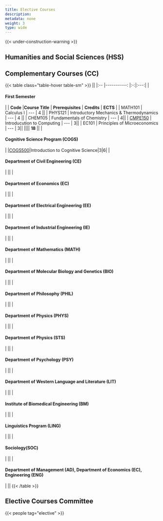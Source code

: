 ```yaml
---
title: Elective Courses
description:
metadata: none
weight: 3
type: wide
---
```



{{< under-construction-warning >}}

## Humanities and Social Sciences (HSS)

## Complementary Courses (CC)



<!-- prettier-ignore-start -->
{{< table class="table-hover table-sm" >}}
||
|:-- |-----------: |:-:|:---:|
| <h4>First Semester</h4>|
| **Code** |**Course Title** | **Prerequisites** | **Credits** | **ECTS** |
| MATH101 | Calculus I | --- | 4 ||
| PHYS121 | Introductory Mechanics & Thermodynamics | --- | 4 ||
| CHEM105 | Fundamentals of Chemistry | --- | 4||
| [CMPE150](/courses/cmpe150) | Introducution to Computing | --- | 3||
| EC101 | Principles of Microeconomics | --- | 3||
|||| **18** ||
| <h4>Cognitive Science Program (COGS)</h4>|
|[COGS500](https://cogsci.bogazici.edu.tr/courses)|Introduction to Cognitive Science|3|6|
| <h4>Department of Civil Engineering (CE)</h4>|
||
| <h4>Department of Economics (EC)</h4>|
||
| <h4>Department of Electrical Engineering (EE)</h4>|
||
| <h4>Department of Industrial Engineering (IE)</h4>|
||
| <h4>Department of Mathematics (MATH)</h4>|
||
| <h4>Department of Molecular Biology and Genetics (BIO)</h4>|
||
| <h4>Department of Philosophy (PHIL)</h4>|
||
| <h4>Department of Physics (PHYS)</h4>|
||
| <h4>Department of Physics (STS)</h4>|
||
| <h4>Department of Psychology (PSY)</h4>|
||
| <h4>Department of Western Language and Literature (LIT)</h4>|
||
| <h4>Institute of Biomedical Engineering (BM)</h4>|
||
| <h4>Linguistics Program (LING)</h4>|
||
| <h4>Sociology(SOC)</h4>|
||
| <h4>Department of Management (AD), Department of Economics (EC), Engineering (ENG)</h4>|
||
{{< /table >}}
<!-- prettier-ignore-end -->

## Elective Courses Committee

{{< people tag="elective" >}}

